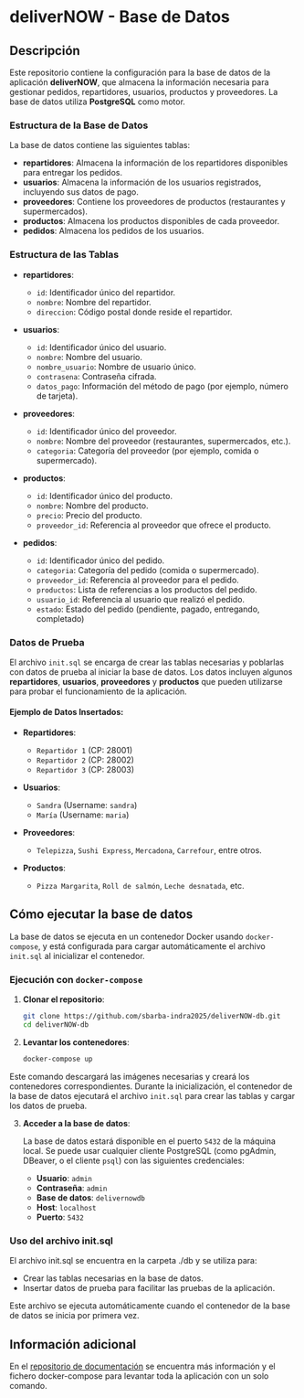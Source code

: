 # deliverNOW - Base de Datos

## Descripción

Este repositorio contiene la configuración para la base de datos de la aplicación **deliverNOW**, que almacena la información necesaria para gestionar pedidos, repartidores, usuarios, productos y proveedores. La base de datos utiliza **PostgreSQL** como motor.

### Estructura de la Base de Datos

La base de datos contiene las siguientes tablas:

- **repartidores**: Almacena la información de los repartidores disponibles para entregar los pedidos.
- **usuarios**: Almacena la información de los usuarios registrados, incluyendo sus datos de pago.
- **proveedores**: Contiene los proveedores de productos (restaurantes y supermercados).
- **productos**: Almacena los productos disponibles de cada proveedor.
- **pedidos**: Almacena los pedidos de los usuarios.

### Estructura de las Tablas

- **repartidores**:
  - `id`: Identificador único del repartidor.
  - `nombre`: Nombre del repartidor.
  - `direccion`: Código postal donde reside el repartidor.

- **usuarios**:
  - `id`: Identificador único del usuario.
  - `nombre`: Nombre del usuario.
  - `nombre_usuario`: Nombre de usuario único.
  - `contrasena`: Contraseña cifrada.
  - `datos_pago`: Información del método de pago (por ejemplo, número de tarjeta).

- **proveedores**:
  - `id`: Identificador único del proveedor.
  - `nombre`: Nombre del proveedor (restaurantes, supermercados, etc.).
  - `categoria`: Categoría del proveedor (por ejemplo, comida o supermercado).

- **productos**:
  - `id`: Identificador único del producto.
  - `nombre`: Nombre del producto.
  - `precio`: Precio del producto.
  - `proveedor_id`: Referencia al proveedor que ofrece el producto.

- **pedidos**:
  - `id`: Identificador único del pedido.
  - `categoria`: Categoría del pedido (comida o supermercado).
  - `proveedor_id`: Referencia al proveedor para el pedido.
  - `productos`: Lista de referencias a los productos del pedido.
  - `usuario_id`: Referencia al usuario que realizó el pedido.
  - `estado`: Estado del pedido (pendiente, pagado, entregando, completado)

### Datos de Prueba

El archivo `init.sql` se encarga de crear las tablas necesarias y poblarlas con datos de prueba al iniciar la base de datos. Los datos incluyen algunos **repartidores**, **usuarios**, **proveedores** y **productos** que pueden utilizarse para probar el funcionamiento de la aplicación.

#### Ejemplo de Datos Insertados:

- **Repartidores**:
  - `Repartidor 1` (CP: 28001)
  - `Repartidor 2` (CP: 28002)
  - `Repartidor 3` (CP: 28003)

- **Usuarios**:
  - `Sandra` (Username: `sandra`)
  - `María` (Username: `maria`)

- **Proveedores**:
  - `Telepizza`, `Sushi Express`, `Mercadona`, `Carrefour`, entre otros.

- **Productos**:
  - `Pizza Margarita`, `Roll de salmón`, `Leche desnatada`, etc.

## Cómo ejecutar la base de datos

La base de datos se ejecuta en un contenedor Docker usando `docker-compose`, y está configurada para cargar automáticamente el archivo `init.sql` al inicializar el contenedor.

### Ejecución con `docker-compose`

1. **Clonar el repositorio**:

   ```bash
   git clone https://github.com/sbarba-indra2025/deliverNOW-db.git
   cd deliverNOW-db

2. **Levantar los contenedores**:  

   ```bash
   docker-compose up

Este comando descargará las imágenes necesarias y creará los contenedores correspondientes. Durante la inicialización, el contenedor de la base de datos ejecutará el archivo `init.sql` para crear las tablas y cargar los datos de prueba.

3. **Acceder a la base de datos**:

   La base de datos estará disponible en el puerto `5432` de la máquina local. Se puede usar cualquier cliente PostgreSQL (como pgAdmin, DBeaver, o el cliente `psql`) con las siguientes credenciales:

   - **Usuario**: `admin`
   - **Contraseña**: `admin`
   - **Base de datos**: `delivernowdb`
   - **Host**: `localhost`
   - **Puerto**: `5432`


### Uso del archivo init.sql
El archivo init.sql se encuentra en la carpeta ./db y se utiliza para:

- Crear las tablas necesarias en la base de datos.
- Insertar datos de prueba para facilitar las pruebas de la aplicación.

Este archivo se ejecuta automáticamente cuando el contenedor de la base de datos se inicia por primera vez.

## Información adicional
En el [repositorio de documentación](https://github.com/sbarba-indra2025/deliverNOW-docs/) se encuentra más información y el fichero docker-compose para levantar toda la aplicación con un solo comando.

